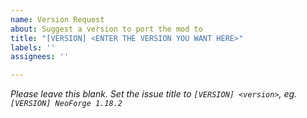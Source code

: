 ```yaml
---
name: Version Request
about: Suggest a version to port the mod to
title: "[VERSION] <ENTER THE VERSION YOU WANT HERE>"
labels: ''
assignees: ''

---
```


*Please leave this blank. Set the issue title to `[VERSION] <version>`, eg. `[VERSION] NeoForge 1.18.2`*

